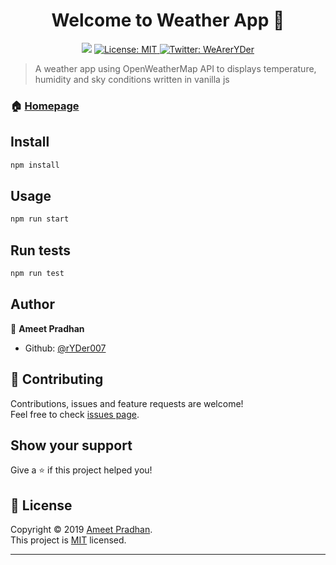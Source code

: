 <h1 align="center">Welcome to Weather App 👋</h1>
<p align="center">
  <img src="https://img.shields.io/badge/version-0.1.0-blue.svg?cacheSeconds=2592000" />
  <a href="https://github.com/rYDer007/weather-app/blob/master/LICENSE">
    <img alt="License: MIT" src="https://img.shields.io/badge/License-MIT-yellow.svg" target="_blank" />
  </a>
  <a href="https://twitter.com/WeArerYDer">
    <img alt="Twitter: WeArerYDer" src="https://img.shields.io/twitter/follow/WeArerYDer.svg?style=social" target="_blank" />
  </a>
</p>

> A weather app using OpenWeatherMap API to displays temperature, humidity and sky conditions written in vanilla js

### 🏠 [Homepage](https://ryder007.github.io/weather-app/)

## Install

```sh
npm install
```

## Usage

```sh
npm run start
```

## Run tests

```sh
npm run test
```

## Author

👤 **Ameet Pradhan**

* Github: [@rYDer007](https://github.com/rYDer007)

## 🤝 Contributing

Contributions, issues and feature requests are welcome!<br />Feel free to check [issues page](https://github.com/rYDer007/weather-app/issues).

## Show your support

Give a ⭐️ if this project helped you!

## 📝 License

Copyright © 2019 [Ameet Pradhan](https://github.com/rYDer007).<br />
This project is [MIT](https://github.com/rYDer007/weather-app/blob/master/LICENSE) licensed.

***

